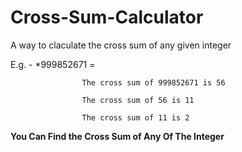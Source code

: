 # Cross-Sum-Calculator
A way to claculate the cross sum of any given integer

E.g. - *999852671 = 
					
					The cross sum of 999852671 is 56

					The cross sum of 56 is 11

					The cross sum of 11 is 2
                  
                    
**You Can Find the Cross Sum of Any Of The Integer**
